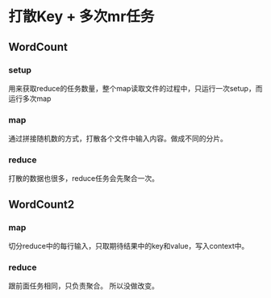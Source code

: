 # 打散Key + 多次mr任务



## WordCount
### setup
用来获取reduce的任务数量，整个map读取文件的过程中，只运行一次setup，而运行多次map

### map
通过拼接随机数的方式，打散各个文件中输入内容。做成不同的分片。

### reduce
打散的数据也很多，reduce任务会先聚合一次。 


## WordCount2
### map
切分reduce中的每行输入，只取期待结果中的key和value，写入context中。

### reduce
跟前面任务相同，只负责聚合。 所以没做改变。

